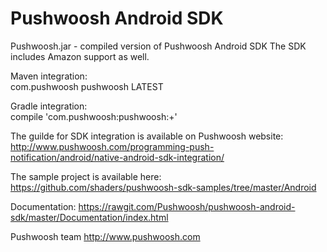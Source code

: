 Pushwoosh Android SDK
=====================

Pushwoosh.jar - compiled version of Pushwoosh Android SDK
The SDK includes Amazon support as well.  

Maven integration:  
	<dependency>
  		<groupId>com.pushwoosh</groupId>
  		<artifactId>pushwoosh</artifactId>
  		<version>LATEST</version>
	</dependency>

Gradle integration:  
	compile 'com.pushwoosh:pushwoosh:+'


The guilde for SDK integration is available on Pushwoosh website:  
http://www.pushwoosh.com/programming-push-notification/android/native-android-sdk-integration/

The sample project is available here:  
https://github.com/shaders/pushwoosh-sdk-samples/tree/master/Android

Documentation:
https://rawgit.com/Pushwoosh/pushwoosh-android-sdk/master/Documentation/index.html

Pushwoosh team
http://www.pushwoosh.com

